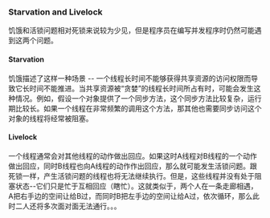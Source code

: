 ### Starvation and Livelock

饥饿和活锁问题相对死锁来说较为少见，但是程序员在编写并发程序时仍然可能遇到这两个问题。

#### Starvation

饥饿描述了这样一种场景 -- 一个线程长时间不能够获得共享资源的访问权限而导致它长时间不能推进。当共享资源被“贪婪”的线程长时间所占有时，可能会发生这种情况。例如，假设一个对象提供了一个同步方法，这个同步方法比较复杂，运行期比较长。如果一个线程在非常频繁的调用这个方法，那其他也需要同步访问这个对象的线程将经常被阻塞。

#### Livelock

一个线程通常会对其他线程的动作做出回应。如果这时A线程对B线程的一个动作做出回应，同时B线程也向A线程的动作作出回应，那么就可能发生活锁问题。跟死锁一样，产生活锁问题的线程也将无法继续执行。但是，这些线程并没有处于阻塞状态--它们只是忙于互相回应（瞎忙）。这就类似于，两个人在一条走廊相遇，A把右手边的空间让给B过，而同时B把左手边的空间让给A过，依次循环，那么此时二人还将多次面对面无法通行。。。































